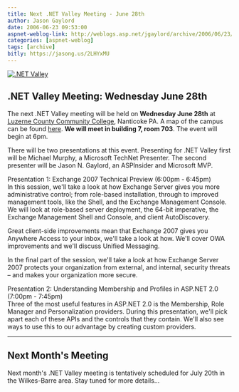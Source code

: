 ```yaml
---
title: Next .NET Valley Meeting - June 28th
author: Jason Gaylord
date: 2006-06-23 09:53:00
aspnet-weblog-link: http://weblogs.asp.net/jgaylord/archive/2006/06/23/Next-.NET-Valley-Meeting-_2D00_-June-28th.aspx
categories: [aspnet-weblog]
tags: [archive]
bitly: https://jasong.us/2LHYxMU
---
```


[![.NET Valley](https://cdn.jasongaylord.com/images/2006/06/23/greentext.jpg)](http://www.dotnetvalley.com/)  

## .NET Valley Meeting: Wednesday June 28th

The next .NET Valley meeting will be held on **Wednesday June 28th** at [Luzerne County Community College](http://www.luzerne.edu/about/location.asp), Nanticoke PA. A map of the campus can be found [here](http://www.luzerne.edu/about/campusmap.pdf). **We will meet in building 7, room 703**. The event will begin at 6pm.  
  
There will be two presentations at this event. Presenting for .NET Valley first will be Michael Murphy, a Microsoft TechNet Presenter. The second presenter will be Jason N. Gaylord, an ASPInsider and Microsoft MVP.  
  
Presentation 1: Exchange 2007 Technical Preview (6:00pm - 6:45pm)  
In this session, we'll take a look at how Exchange Server gives you more administrative control; from role-based installation, through to improved management tools, like the Shell, and the Exchange Management Console. We will look at role-based server deployment, the 64-bit imperative, the Exchange Management Shell and Console, and client AutoDiscovery.  
  
Great client-side improvements mean that Exchange 2007 gives you Anywhere Access to your inbox, we'll take a look at how. We'll cover OWA improvements and we'll discuss Unified Messaging.  
  
In the final part of the session, we'll take a look at how Exchange Server 2007 protects your organization from external, and internal, security threats – and makes your organization more secure.  
  
Presentation 2: Understanding Membership and Profiles in ASP.NET 2.0 (7:00pm - 7:45pm)  
Three of the most useful features in ASP.NET 2.0 is the Membership, Role Manager and Personalization providers. During this presentation, we'll pick apart each of these APIs and the controls that they contain. We'll also see ways to use this to our advantage by creating custom providers.  

* * *

## Next Month's Meeting
Next month's .NET Valley meeting is tentatively scheduled for July 20th in the Wilkes-Barre area. Stay tuned for more details...